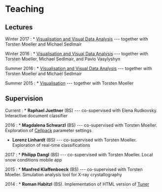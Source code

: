 
# Teaching

## Lectures

Winter 2017
: * [Visualisation and Visual Data Analysis](http://vda.univie.ac.at/Teaching/Vis/17w/) --- together with Torsten Moeller and Michael Sedlmair

Winter 2016
: * [Visualisation and Visual Data Analysis](http://vda.univie.ac.at/Teaching/Vis/16w/) --- together with Torsten Moeller, Michael Sedlmair, and Pavlo Vasylyshyn 

Summer 2016
: * [Visualisation and Visual Data Analysis](http://vda.univie.ac.at/Teaching/Vis/16s/) --- together with Torsten Moeller and Michael Sedlmair

Summer 2015
: * [Visualisation](http://vda.univie.ac.at/Teaching/Vis/15s/) --- together with Torsten Moeller

## Supervision

Current
: * **Raphael Juettner** (BS) --- co-supervised with Elena Rudkovsky. Interactive document classifier

2016
: * **Magdalena Schwarzl** (BS) --- co-supervised with Torsten Moeller. Exploration of [Cellpack](http://www.cellpack.org/) parameter settings
  * **Lorenz Linhardt** (BS) --- co-supervised with Torsten Moeller. Exploration of real-time classifications

2017
: * **Philipp Dangl** (BS) --- co-supervised with Torsten Moeller. Local snow conditions mobile app

2015
: * **Manfred Klaffenboeck** (BS) --- co-supervised with Torsten Moeller. Simulation analysis tool for X-ray crystallography

2014
: * **Roman Habitzl** (BS). Implementation of HTML version of [Tuner](http://tuner.cs.univie.ac.at/)

